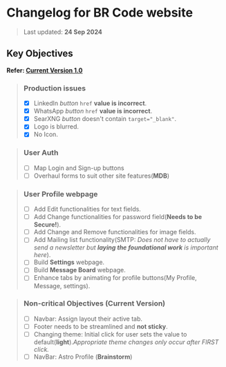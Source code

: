 # Changelog for BR Code website

> Last updated: **24 Sep 2024**


## Key Objectives

**Refer: [Current Version 1.0](https://bcodelabs.com/)**

> ### Production issues
>
> - [x] LinkedIn *button* `href` **value is incorrect**.
> - [x] WhatsApp *button* `href` **value is incorrect**.
> - [x] SearXNG *button* doesn't contain `target="_blank"`.
> - [x] Logo is blurred.
> - [x] No Icon.
>

> ### User Auth
>
> - [ ] Map Login and Sign-up buttons
> - [ ] Overhaul forms to suit other site features(**MDB**)
>

> ### User Profile webpage
> 
> - [ ] Add Edit functionalities for text fields.
> - [ ] Add Change functionalities for password field(**Needs to be Secure!**).
> - [ ] Add Change and Remove functionalities for image fields.
> - [ ] Add Mailing list functionality(SMTP: *Does not have to actually send a newsletter but **laying the foundational work** is important here*).
> - [ ] Build **Settings** webpage.
> - [ ] Build **Message Board** webpage.
> - [ ] Enhance tabs by animating for profile buttons(My Profile, Message, settings).
>

> ### Non-critical Objectives (Current Version)
>
> - [ ] Navbar: Assign layout their active tab.
> - [ ] Footer needs to be streamlined and **not sticky**.
> - [ ] Changing theme: Initial click for user sets the value to default(**light**).*Appropriate theme changes only occur after FIRST click.*
> - [ ] NavBar: Astro Profile (**Brainstorm**)
>
